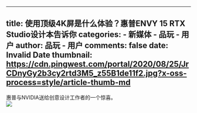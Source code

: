 
---
title: 使用顶级4K屏是什么体验？惠普ENVY 15 RTX Studio设计本告诉你
categories: 
    - 新媒体
    - 品玩 - 用户
author: 品玩 - 用户
comments: false
date: Invalid Date
thumbnail: https://cdn.pingwest.com/portal/2020/08/25/JrCDnyGy2b3cy2rtd3M5_z55B1de11f2.jpg?x-oss-process=style/article-thumb-md
---

<div>   
惠普与NVIDIA送给创意设计工作者的一个惊喜。<br><img src="https://cdn.pingwest.com/portal/2020/08/25/JrCDnyGy2b3cy2rtd3M5_z55B1de11f2.jpg?x-oss-process=style/article-thumb-md" referrerpolicy="no-referrer">  
</div>
            